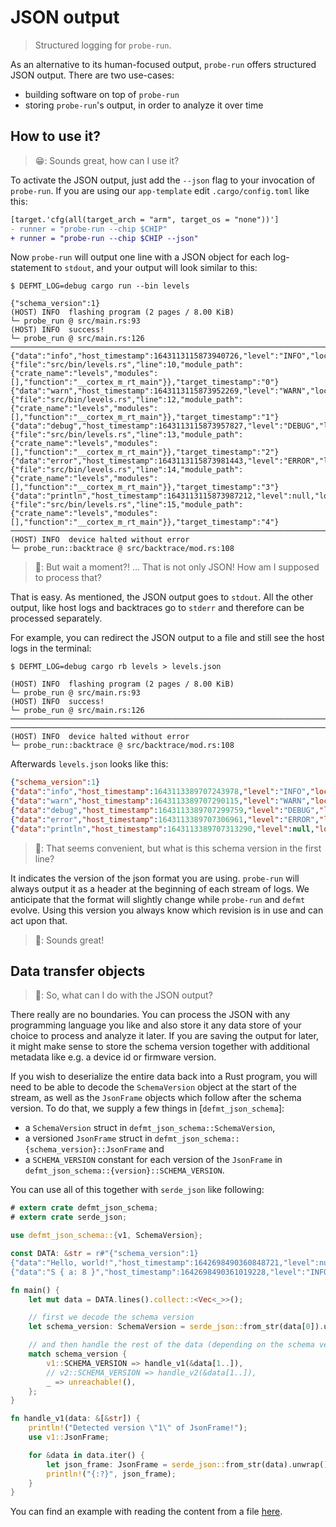 # JSON output

> Structured logging for `probe-run`.

As an alternative to its human-focused output, `probe-run` offers structured JSON output. There are two use-cases:
- building software on top of `probe-run`
- storing `probe-run`'s output, in order to analyze it over time

## How to use it?

> 😁: Sounds great, how can I use it?

To activate the JSON output, just add the `--json` flag to your invocation of `probe-run`. If you are using our `app-template` edit `.cargo/config.toml` like this:

```diff
[target.'cfg(all(target_arch = "arm", target_os = "none"))']
- runner = "probe-run --chip $CHIP"
+ runner = "probe-run --chip $CHIP --json"
```

Now `probe-run` will output one line with a JSON object for each log-statement to `stdout`, and your output will look similar to this:

```console
$ DEFMT_LOG=debug cargo run --bin levels

{"schema_version":1}
(HOST) INFO  flashing program (2 pages / 8.00 KiB)
└─ probe_run @ src/main.rs:93
(HOST) INFO  success!
└─ probe_run @ src/main.rs:126
────────────────────────────────────────────────────────────────────────────────
{"data":"info","host_timestamp":1643113115873940726,"level":"INFO","location":{"file":"src/bin/levels.rs","line":10,"module_path":{"crate_name":"levels","modules":[],"function":"__cortex_m_rt_main"}},"target_timestamp":"0"}
{"data":"warn","host_timestamp":1643113115873952269,"level":"WARN","location":{"file":"src/bin/levels.rs","line":12,"module_path":{"crate_name":"levels","modules":[],"function":"__cortex_m_rt_main"}},"target_timestamp":"1"}
{"data":"debug","host_timestamp":1643113115873957827,"level":"DEBUG","location":{"file":"src/bin/levels.rs","line":13,"module_path":{"crate_name":"levels","modules":[],"function":"__cortex_m_rt_main"}},"target_timestamp":"2"}
{"data":"error","host_timestamp":1643113115873981443,"level":"ERROR","location":{"file":"src/bin/levels.rs","line":14,"module_path":{"crate_name":"levels","modules":[],"function":"__cortex_m_rt_main"}},"target_timestamp":"3"}
{"data":"println","host_timestamp":1643113115873987212,"level":null,"location":{"file":"src/bin/levels.rs","line":15,"module_path":{"crate_name":"levels","modules":[],"function":"__cortex_m_rt_main"}},"target_timestamp":"4"}
────────────────────────────────────────────────────────────────────────────────
(HOST) INFO  device halted without error
└─ probe_run::backtrace @ src/backtrace/mod.rs:108
```

> 🤯: But wait a moment?! ... That is not only JSON! How am I supposed to process that?

That is easy. As mentioned, the JSON output goes to `stdout`. All the other output, like host logs and backtraces go to `stderr` and therefore can be processed separately.

For example, you can redirect the JSON output to a file and still see the host logs in the terminal:

```console
$ DEFMT_LOG=debug cargo rb levels > levels.json

(HOST) INFO  flashing program (2 pages / 8.00 KiB)
└─ probe_run @ src/main.rs:93
(HOST) INFO  success!
└─ probe_run @ src/main.rs:126
────────────────────────────────────────────────────────────────────────────────
────────────────────────────────────────────────────────────────────────────────
(HOST) INFO  device halted without error
└─ probe_run::backtrace @ src/backtrace/mod.rs:108
```

Afterwards `levels.json` looks like this:
```json
{"schema_version":1}
{"data":"info","host_timestamp":1643113389707243978,"level":"INFO","location":{"file":"src/bin/levels.rs","line":10,"module_path":{"crate_name":"levels","modules":[],"function":"__cortex_m_rt_main"}},"target_timestamp":"0"}
{"data":"warn","host_timestamp":1643113389707290115,"level":"WARN","location":{"file":"src/bin/levels.rs","line":12,"module_path":{"crate_name":"levels","modules":[],"function":"__cortex_m_rt_main"}},"target_timestamp":"1"}
{"data":"debug","host_timestamp":1643113389707299759,"level":"DEBUG","location":{"file":"src/bin/levels.rs","line":13,"module_path":{"crate_name":"levels","modules":[],"function":"__cortex_m_rt_main"}},"target_timestamp":"2"}
{"data":"error","host_timestamp":1643113389707306961,"level":"ERROR","location":{"file":"src/bin/levels.rs","line":14,"module_path":{"crate_name":"levels","modules":[],"function":"__cortex_m_rt_main"}},"target_timestamp":"3"}
{"data":"println","host_timestamp":1643113389707313290,"level":null,"location":{"file":"src/bin/levels.rs","line":15,"module_path":{"crate_name":"levels","modules":[],"function":"__cortex_m_rt_main"}},"target_timestamp":"4"}
```

> 🤔: That seems convenient, but what is this schema version in the first line?

It indicates the version of the json format you are using. `probe-run` will always output it as a header at the beginning of each stream of logs. We anticipate that the format will slightly change while `probe-run` and `defmt` evolve. Using this version you always know which revision is in use and can act upon that.

> 🤗: Sounds great!

## Data transfer objects

> 🤔: So, what can I do with the JSON output?

There really are no boundaries. You can process the JSON with any programming language you like and also store it any data store of your choice to process and analyze it later. If you are saving the output for later, it might make sense to store the schema version together with additional metadata like e.g. a device id or firmware version. 

If you wish to deserialize the entire data back into a Rust program, you will need to be able to decode the `SchemaVersion` object at the start of the stream, as well as the `JsonFrame` objects which follow after the schema version. To do that, we supply a few things in [`defmt_json_schema`]:
  - a `SchemaVersion` struct in `defmt_json_schema::SchemaVersion`,
  - a versioned `JsonFrame` struct in `defmt_json_schema::{schema_version}::JsonFrame` and
  - a `SCHEMA_VERSION` constant for each version of the `JsonFrame` in `defmt_json_schema::{version}::SCHEMA_VERSION`.
 
You can use all of this together with `serde_json` like following:

``` rust
# extern crate defmt_json_schema;
# extern crate serde_json;

use defmt_json_schema::{v1, SchemaVersion};

const DATA: &str = r#"{"schema_version":1}
{"data":"Hello, world!","host_timestamp":1642698490360848721,"level":null,"location":{"file":"src/bin/hello.rs","line":9,"module_path":{"crate_name":"hello","modules":[],"function":"__cortex_m_rt_main"}},"target_timestamp":"0"}
{"data":"S { a: 8 }","host_timestamp":1642698490361019228,"level":"INFO","location":{"file":"src/bin/hello.rs","line":26,"module_path":{"crate_name":"hello","modules":["{impl#0}"],"function":"abc"}},"target_timestamp":"1"}"#;

fn main() {
    let mut data = DATA.lines().collect::<Vec<_>>();

    // first we decode the schema version
    let schema_version: SchemaVersion = serde_json::from_str(data[0]).unwrap();

    // and then handle the rest of the data (depending on the schema version)
    match schema_version {
        v1::SCHEMA_VERSION => handle_v1(&data[1..]),
        // v2::SCHEMA_VERSION => handle_v2(&data[1..]),
        _ => unreachable!(),
    };
}

fn handle_v1(data: &[&str]) {
    println!("Detected version \"1\" of JsonFrame!");
    use v1::JsonFrame;

    for &data in data.iter() {
        let json_frame: JsonFrame = serde_json::from_str(data).unwrap();
        println!("{:?}", json_frame);
    }
}
```

You can find an example with reading the content from a file [here](https://github.com/knurling-rs/defmt/blob/main/decoder/defmt-json-schema/examples/simple.rs).

[`defmt-json-schema`]: https://crates.io/crates/defmt-json-frame